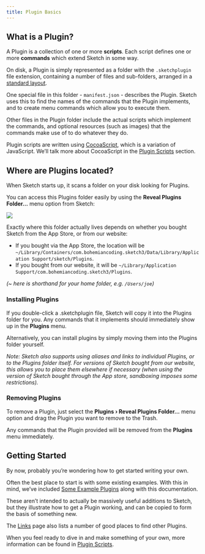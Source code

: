 ```yaml
---
title: Plugin Basics
---
```


## What is a Plugin?

A Plugin is a collection of one or more **scripts**. Each script defines one or more **commands** which extend Sketch in some way.

On disk, a Plugin is simply represented as a folder with the `.sketchplugin` file extension, containing a number of files and sub-folders, arranged in a [standard layout](03.html).

One special file in this folder - `manifest.json` - describes the Plugin. Sketch uses this to find the names of the commands that the Plugin implements, and to create menu commands which allow you to execute them.

Other files in the Plugin folder include the actual scripts which implement the commands, and optional resources (such as images) that the commands make use of to do whatever they do.

Plugin scripts are written using [CocoaScript](https://github.com/ccgus/CocoaScript), which is a variation of JavaScript. We’ll talk more about CocoaScript in the [Plugin Scripts](02.html) section.

## Where are Plugins located?

When Sketch starts up, it scans a folder on your disk looking for Plugins.

You can access this Plugins folder easily by using the **Reveal Plugins Folder…** menu option from Sketch:

![]({{site.baseurl}}/images/developer/menu-plugins-reveal.png)


Exactly where this folder actually lives depends on whether you bought Sketch from the App Store, or from our website:

- If you bought via the App Store, the location will be `~/Library/Containers/com.bohemiancoding.sketch3/Data/Library/Application Support/sketch/Plugins`.
- If you bought from our website, it will be `~/Library/Application Support/com.bohemiancoding.sketch3/Plugins`.

*(~ here is shorthand for your home folder, e.g. `/Users/joe`)*

### Installing Plugins

If you double-click a .sketchplugin file, Sketch will copy it into the Plugins folder for you. Any commands that it implements should immediately show up in the **Plugins** menu.

Alternatively, you can install plugins by simply moving them into the Plugins folder yourself.

*Note: Sketch also supports using aliases and links to individual Plugins, or to the Plugins folder itself. For versions of Sketch bought from our website, this allows you to place them elsewhere if necessary (when using the version of Sketch bought through the App store, sandboxing imposes some restrictions).*


### Removing Plugins

To remove a Plugin, just select the **Plugins › Reveal Plugins Folder…** menu option and drag the Plugin you want to remove to the Trash.

Any commands that the Plugin provided will be removed from the **Plugins** menu immediately.

## Getting Started

By now, probably you’re wondering how to get started writing your own.

Often the best place to start is with some existing examples. With this in mind, we’ve included [Some Example Plugins](../04-resources/01.html) along with this documentation.

These aren’t intended to actually be massively useful additions to Sketch, but they illustrate how to get a Plugin working, and can be copied to form the basis of something new.

The [Links](../04-resources/02.html) page also lists a number of good places to find other Plugins.

When you feel ready to dive in and make something of your own, more information can be found in [Plugin Scripts](02.html).
